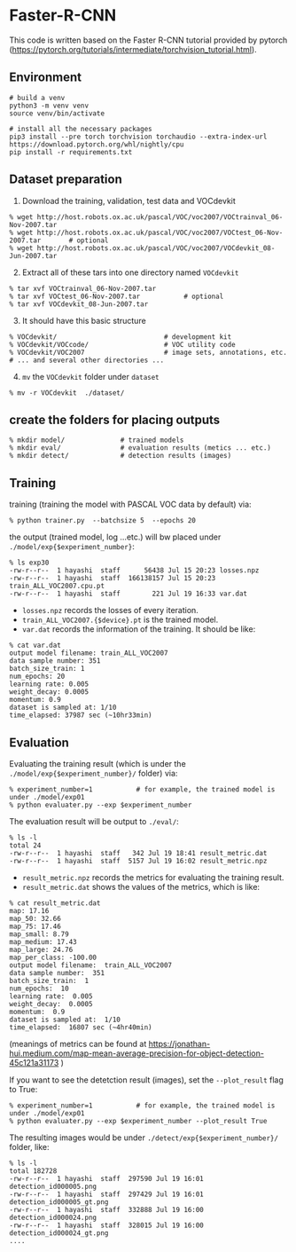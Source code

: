 # Faster-R-CNN


This code is written based on the Faster R-CNN tutorial provided by pytorch (https://pytorch.org/tutorials/intermediate/torchvision_tutorial.html). 



## Environment  

```
# build a venv  
python3 -m venv venv 
source venv/bin/activate

# install all the necessary packages 
pip3 install --pre torch torchvision torchaudio --extra-index-url https://download.pytorch.org/whl/nightly/cpu
pip install -r requirements.txt

```



## Dataset preparation

1. Download the training, validation, test data and VOCdevkit

```
% wget http://host.robots.ox.ac.uk/pascal/VOC/voc2007/VOCtrainval_06-Nov-2007.tar
% wget http://host.robots.ox.ac.uk/pascal/VOC/voc2007/VOCtest_06-Nov-2007.tar       # optional 
% wget http://host.robots.ox.ac.uk/pascal/VOC/voc2007/VOCdevkit_08-Jun-2007.tar

```

2. Extract all of these tars into one directory named `VOCdevkit`

```
% tar xvf VOCtrainval_06-Nov-2007.tar
% tar xvf VOCtest_06-Nov-2007.tar           # optional
% tar xvf VOCdevkit_08-Jun-2007.tar
```

3. It should have this basic structure

```
% VOCdevkit/                           # development kit
% VOCdevkit/VOCcode/                   # VOC utility code
% VOCdevkit/VOC2007                    # image sets, annotations, etc.
# ... and several other directories ...

```

4. `mv` the `VOCdevkit` folder under `dataset`
```
% mv -r VOCdevkit  ./dataset/

```


## create the folders for placing outputs 


```
% mkdir model/              # trained models
% mkdir eval/               # evaluation results (metics ... etc.)
% mkdir detect/             # detection results (images)

```


## Training


training (training the model with PASCAL VOC data by default) via: 

```
% python trainer.py  --batchsize 5  --epochs 20
```

the output (trained model, log ...etc.) will bw placed under `./model/exp{$experiment_number}`: 
```
% ls exp30 
-rw-r--r--  1 hayashi  staff      56438 Jul 15 20:23 losses.npz
-rw-r--r--  1 hayashi  staff  166138157 Jul 15 20:23 train_ALL_VOC2007.cpu.pt
-rw-r--r--  1 hayashi  staff        221 Jul 19 16:33 var.dat
```

- `losses.npz` records the losses of every iteration.
- `train_ALL_VOC2007.{$device}.pt` is the trained model.
-  `var.dat` records the information of the training. It should be like: 


```
% cat var.dat 
output model filename: train_ALL_VOC2007
data sample number: 351
batch_size_train: 1
num_epochs: 20
learning rate: 0.005
weight_decay: 0.0005
momentum: 0.9
dataset is sampled at: 1/10
time_elapsed: 37987 sec (~10hr33min)

```

## Evaluation

Evaluating the training result (which is under the `./model/exp{$experiment_number}/` folder) via: 

```
% experiment_number=1           # for example, the trained model is under ./model/exp01
% python evaluater.py --exp $experiment_number
```
The evaluation result will be output to `./eval/`: 

```
% ls -l
total 24
-rw-r--r--  1 hayashi  staff   342 Jul 19 18:41 result_metric.dat
-rw-r--r--  1 hayashi  staff  5157 Jul 19 16:02 result_metric.npz
```


- `result_metric.npz` records the metrics for evaluating the training result. 
- `result_metric.dat` shows the values of the metrics, which is like: 

```
% cat result_metric.dat 
map: 17.16
map_50: 32.66
map_75: 17.46
map_small: 8.79
map_medium: 17.43
map_large: 24.76
map_per_class: -100.00
output model filename:  train_ALL_VOC2007
data sample number:  351
batch_size_train:  1
num_epochs:  10
learning rate:  0.005
weight_decay:  0.0005
momentum:  0.9
dataset is sampled at:  1/10
time_elapsed:  16807 sec (~4hr40min)
```

(meanings of metrics can be found at https://jonathan-hui.medium.com/map-mean-average-precision-for-object-detection-45c121a31173 )



If you want to see the detetction result (images), set the `--plot_result` flag to True: 

```
% experiment_number=1           # for example, the trained model is under ./model/exp01
% python evaluater.py --exp $experiment_number --plot_result True
```

The resulting images would be under `./detect/exp{$experiment_number}/` folder, like: 

```
% ls -l
total 182728
-rw-r--r--  1 hayashi  staff  297590 Jul 19 16:01 detection_id000005.png
-rw-r--r--  1 hayashi  staff  297429 Jul 19 16:01 detection_id000005_gt.png
-rw-r--r--  1 hayashi  staff  332888 Jul 19 16:00 detection_id000024.png
-rw-r--r--  1 hayashi  staff  328015 Jul 19 16:00 detection_id000024_gt.png
....
```


